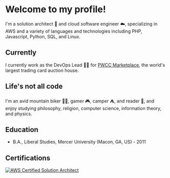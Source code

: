 # Welcome to my profile!

I'm a solution architect 🔭 and cloud software engineer ☁️, specializing in AWS and a variety of languages and technologies including PHP, Javascript, Python, SQL, and Linux.

## Currently

I currently work as the DevOps Lead 🧙‍♂️ for [PWCC Marketplace](https://www.pwccmarketplace.com), the world's largest trading card auction house.

## Life's not all code

I'm an avid mountain biker 🚴‍♂️, gamer 🎮, camper ⛺️, and reader 📖, and enjoy studying philosophy, religion, computer science, information theory, and physics.

## Education

- B.A., Liberal Studies, Mercer University (Macon, GA, US) - 2011

## Certifications

[![AWS Certified Solution Architect](https://images.credly.com/size/100x100/images/0e284c3f-5164-4b21-8660-0d84737941bc/image.png)](https://www.credly.com/badges/2ef7aa17-8375-41b5-92eb-777615b23383/public_url)
